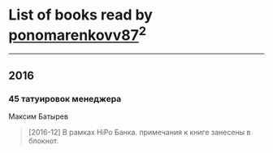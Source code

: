 # List of books read by [ponomarenkovv87](http://openid.yandex.ru/ponomarenkovv87/)<sup>2</sup>
---

## 2016

### 45 татуировок менеджера
Максим Батырев
> [2016-12] В рамках HiPo Банка. примечания к книге занесены в блокнот.






